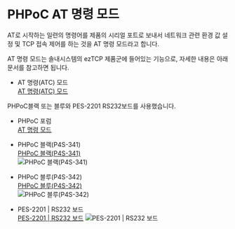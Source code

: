 # PHPoC AT 명령 모드

AT로 시작하는 일련의 명령어를 제품의 시리얼 포트로 보내서 네트워크 관련 환경 값 설정 및 TCP 접속 제어를 하는 것을 AT 명령 모드라고 합니다.

AT 명령 모드는 솔내시스템의 ezTCP 제품군에 들어있는 기능으로, 자세한 내용은 아래 문서를 참고하면 됩니다.

* AT 명령(ATC) 모드  
[AT 명령(ATC) 모드](https://www.sollae.co.kr/kr/download/pds_files/an_atc_mode_ko.pdf "AT 명령(ATC) 모드")

PHPoC블랙 또는 블루와 PES-2201 RS232보드를 사용했습니다.

* PHPoC 포럼  
[AT 명령 모드](https://cafe.naver.com/phpoc/1445 "AT 명령 모드")

* PHPoC 블랙(P4S-341)  
[PHPoC 블랙(P4S-341)](https://kr.phpoc.com/phpoc_black.php "PHPoC 블랙(P4S-341)")  
![PHPoC 블랙(P4S-341)](https://common.phpoc.com/img/products/P4S-341-Hardware.png "PHPoC 블랙(P4S-341)")  

* PHPoC 블루(P4S-342)  
[PHPoC 블루(P4S-342)](https://kr.phpoc.com/phpoc_blue.php "PHPoC 블루(P4S-342)")  
![PHPoC 블루(P4S-342)](https://common.phpoc.com/img/products/P4S-342_Hardware.png "PHPoC 블루(P4S-342)")

* PES-2201 | RS232 보드  
[PES-2201 | RS232 보드](https://kr.phpoc.com/expansion_board.php#rs232_board)
![PES-2201 | RS232 보드](https://common.phpoc.com/img/PES-022-001_Hardware.png)
